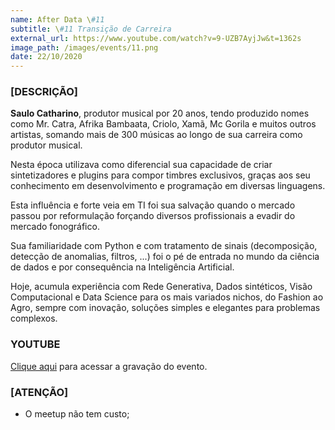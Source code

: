 ```yaml
---
name: After Data \#11
subtitle: \#11 Transição de Carreira
external_url: https://www.youtube.com/watch?v=9-UZB7AyjJw&t=1362s
image_path: /images/events/11.png
date: 22/10/2020
---
```

### **[DESCRIÇÃO]**

**Saulo Catharino**, produtor musical por 20 anos, tendo produzido nomes como Mr. Catra, Afrika Bambaata, Criolo, Xamã, Mc Gorila e muitos outros artistas, somando mais de 300 músicas ao longo de sua carreira como produtor musical.

Nesta época utilizava como diferencial sua capacidade de criar sintetizadores e plugins para compor timbres exclusivos, graças aos seu conhecimento em desenvolvimento e programação em diversas linguagens.

Esta influência e forte veia em TI foi sua salvação quando o mercado passou por reformulação forçando diversos profissionais a evadir do mercado fonográfico.

Sua familiaridade com Python e com tratamento de sinais (decomposição, detecção de anomalias, filtros, ...) foi o pé de entrada no mundo da ciência de dados e por consequência na Inteligência Artificial.

Hoje, acumula experiência com Rede Generativa, Dados sintéticos, Visão Computacional e Data Science para os mais variados nichos, do Fashion ao Agro, sempre com inovação, soluções simples e elegantes para problemas complexos.

### **YOUTUBE**

[Clique aqui](https://www.youtube.com/watch?v=9-UZB7AyjJw&t=1362s) para acessar a gravação do evento.


### **[ATENÇÃO]**
- O meetup não tem custo;
